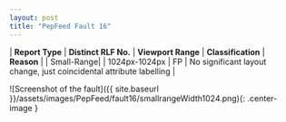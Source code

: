 ```yaml
---
layout: post
title: "PepFeed Fault 16"
---
```

| **Report Type** | **Distinct RLF No.** | **Viewport Range** | **Classification** | **Reason** |
| Small-Range|  | 1024px-1024px | FP | No significant layout change, just coincidental attribute labelling | 

![Screenshot of the fault]({{ site.baseurl }}/assets/images/PepFeed/fault16/smallrangeWidth1024.png){: .center-image }